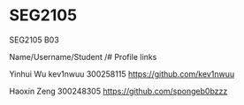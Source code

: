 # SEG2105
SEG2105 B03

Name/Username/Student /# Profile links


Yinhui Wu kev1nwuu 300258115 https://github.com/kev1nwuu


Haoxin Zeng 300248305 https://github.com/spongeb0bzzz